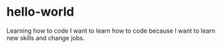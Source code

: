 # hello-world
Learning how to code
I want to learn how to code because I want to learn new skills and change jobs.
